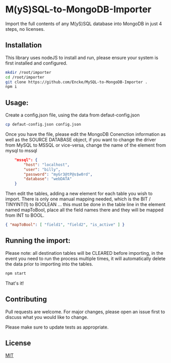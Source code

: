 # M(yS)SQL-to-MongoDB-Importer

Import the full contents of any M(yS)SQL database into MongoDB in just 4 steps, no licenses.

## Installation

This library uses nodeJS to install and run, please ensure your system is first installed and configured.

```bash
mkdir /root/importer
cd /root/importer
git clone https://github.com/Encke/MySQL-to-MongoDB-Importer .
npm i
```

## Usage:

Create a config.json file, using the data from defaut-config.json

```bash
cp defaut-config.json config.json
```

Once you have the file, please edit the MongoDB Conenction information as well as the SOURCE DATABASE object, if you want to change the driver from MySQL to MSSQL or vice-versa, change the name of the element from mysql to mssql

```json
	"mssql": {
		"host": "localhost",
		"user": "billy",
		"password": "myGr3@tP@s$w0rd",
		"database": "webDATA"
	}
```

Then edit the tables, adding a new element for each table you wish to import. There is only one manual mapping needed, which is the BIT / TINYINT(1) to BOOLEAN ... this must be done in the table line in the element named mapToBool, place all the field names there and they will be mapped from INT to BOOL.

```json
{ "mapToBool": [ "field1", "field2", "is_active" ] }
```

## Running the import:

Please note: all destination tables will be CLEARED before importing, in the event you need to run the process multiple times, it will automatically delete the data prior to importing into the tables.

```bash
npm start
```

That's it!

## Contributing

Pull requests are welcome. For major changes, please open an issue first to discuss what you would like to change.

Please make sure to update tests as appropriate.

## License
[MIT](https://choosealicense.com/licenses/mit/)